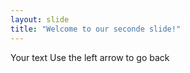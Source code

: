 ```yaml
---
layout: slide
title: "Welcome to our seconde slide!"
---
```

Your text
Use the left arrow to go back
